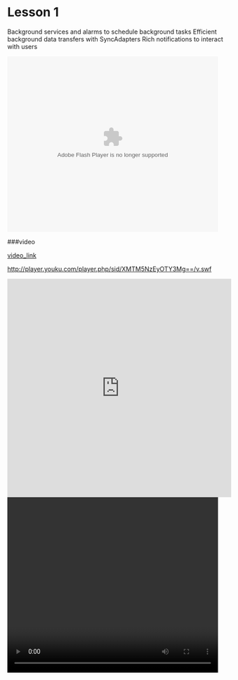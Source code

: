 # Lesson 1

Background services and alarms to schedule background tasks
Efficient background data transfers with SyncAdapters
Rich notifications to interact with users


<embed src="http://player.youku.com/player.php/sid/XMTM5NzEyOTY3Mg==/v.swf" allowFullScreen="true" quality="high" width="480" height="400" align="middle" allowScriptAccess="always" type="application/x-shockwave-flash"></embed>


###video


[video_link](http://player.youku.com/player.php/sid/XMTM5NzEyOTY3Mg==/v.swf)


<script async class="speakerdeck-embed" data-id="c96ebfd513cf41ddba7d1f09a6029aca" data-ratio="1.33333333333333" src="//speakerdeck.com/assets/embed.js"></script>


http://player.youku.com/player.php/sid/XMTM5NzEyOTY3Mg==/v.swf


<iframe height=498 width=510 src="http://player.youku.com/embed/XMTM5NzEyOTY3Mg==" frameborder=0 allowfullscreen></iframe>


<video width="480" height="400" controls autoplay>
  <object data="movie.mp4" width="320" height="240">
    <embed width="320" height="240" src="http://player.youku.com/player.php/sid/XMTM5NzEyOTY3Mg==/v.swf">
  </object>
</video>